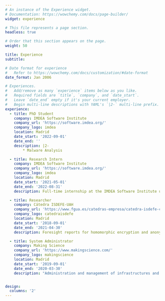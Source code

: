```yaml
---
# An instance of the Experience widget.
# Documentation: https://wowchemy.com/docs/page-builder/
widget: experience

# This file represents a page section.
headless: true

# Order that this section appears on the page.
weight: 50

title: Experience
subtitle:

# Date format for experience
#   Refer to https://wowchemy.com/docs/customization/#date-format
date_format: Jan 2006

# Experiences.
#   Add/remove as many `experience` items below as you like.
#   Required fields are `title`, `company`, and `date_start`.
#   Leave `date_end` empty if it's your current employer.
#   Begin multi-line descriptions with YAML's `|2-` multi-line prefix.
experience:
  - title: PhD Student
    company: IMDEA Software Institute
    company_url: 'https://software.imdea.org/'
    company_logo: imdea
    location: Madrid
    date_start: '2022-09-01'
    date_end: ''
    description: |2-
        * Malware Analysis

  - title: Research Intern
    company: IMDEA Software Institute
    company_url: 'https://software.imdea.org/'
    company_logo: imdea
    location: Madrid
    date_start: '2021-05-01'
    date_end: '2022-08-31'
    description: Full-time internship at the IMDEA Software Institute under the supervision of Prof. Juan Caballero in collaboration with NortonLifeLock Research Group to work on the development of a Threat Hunting tool using the VirusTotal file feed.

  - title: Researcher
    company: Cátedra ISDEFE-UAH
    company_url: 'https://www.fgua.es/catedras-empresa/catedra-isdefe-ciberseguridad-tic-avance-digital/'
    company_logo: catedraisdefe
    location: Madrid
    date_start: '2018-09-01'
    date_end: '2021-04-30'
    description: Foresight reports for homomorphic encryption and anonymization networks (Deep Web, Dark Web, Dark Net). Static code analysis reports. Teaching course on networs and forensics on drones.  Knowledge about server virtualization with VMware vSphere.

  - title: System Administrator
    company: Making Science
    company_url: 'https://www.makingscience.com/'
    company_logo: makingscience
    location: Madrid
    date_start: '2019-09-01'
    date_end: '2020-03-30'
    description: "Administration and management of infrastructures and services: Google Cloud Platform and on-premises. configuration and automation of high-availability system with the philosophy of Infrastructure as code (IaC) with tools such asSaltStack, Terraform and Docker."


design:
  columns: '2'
---
```

